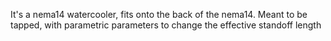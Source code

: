 It's a nema14 watercooler, fits onto the back of the nema14. Meant to be tapped, with parametric parameters to change the effective standoff length